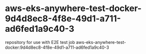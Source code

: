 # aws-eks-anywhere-test-docker-9d4d8ec8-4f8e-49d1-a711-ad6fed1a9c40-3
repository for use with E2E test job aws-eks-anywhere-test-docker:9d4d8ec8-4f8e-49d1-a711-ad6fed1a9c40-3
